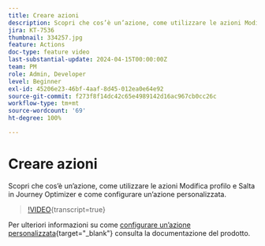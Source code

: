 ```yaml
---
title: Creare azioni
description: Scopri che cos’è un’azione, come utilizzare le azioni Modifica profilo e Salta in Journey Optimizer e come configurare un’azione personalizzata.
jira: KT-7536
thumbnail: 334257.jpg
feature: Actions
doc-type: feature video
last-substantial-update: 2024-04-15T00:00:00Z
team: PM
role: Admin, Developer
level: Beginner
exl-id: 45206e23-46bf-4aaf-8d45-012ea0e64e92
source-git-commit: f273f8f14dc42c65e4989142d16ac967cb0cc26c
workflow-type: tm+mt
source-wordcount: '69'
ht-degree: 100%

---
```


# Creare azioni

Scopri che cos’è un’azione, come utilizzare le azioni Modifica profilo e Salta in Journey Optimizer e come configurare un’azione personalizzata.

>[!VIDEO](https://video.tv.adobe.com/v/3428396?quality=12&learn=on){transcript=true}

Per ulteriori informazioni su come [configurare un’azione personalizzata](https://experienceleague.adobe.com/it/docs/journey-optimizer/using/configuration/configure-journeys/action-journeys/about-custom-action-configuration){target="_blank"} consulta la documentazione del prodotto.
